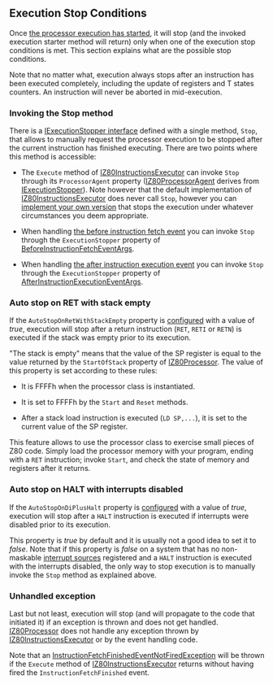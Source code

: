 ## Execution Stop Conditions

Once [the processor execution has started](HowExecutionWorks.md), it will stop (and the invoked execution starter method will return) only when one of the execution stop conditions is met. This section explains what are the possible stop conditions.

Note that no matter what, execution always stops after an instruction has been executed completely, including the update of registers and T states counters. An instruction will never be aborted in mid-execution.

### Invoking the Stop method

There is a [IExecutionStopper interface](../Main/Dependencies%20Interfaces/IExecutionStopper.cs) defined with a single method, `Stop`, that allows to manually request the processor execution to be stopped after the current instruction has finished executing. There are two points where this method is accessible:

* The `Execute` method of [IZ80InstructionsExecutor](../Main/Dependencies%20Interfaces/IZ80InstructionExecutor.cs) can invoke `Stop` through its `ProcessorAgent` property ([IZ80ProcessorAgent](../Main/Dependencies%20Interfaces/IZ80ProcessorAgent.cs) derives from [IExecutionStopper](../Main/Dependencies%20Interfaces/IExecutionStopper.cs)). Note however that the default implementation of  [IZ80InstructionsExecutor](../Main/Dependencies%20Interfaces/IZ80InstructionExecutor.cs) does never call `Stop`, however you can [implement your own version](Dependencies.md) that stops the execution under whatever circumstances you deem appropriate.

* When handling [the before instruction fetch event](InstructionExecutionFlow.md) you can invoke `Stop` through the `ExecutionStopper` property of [BeforeInstructionFetchEventArgs](../Main/EventArgs/BeforeInstructionFetchEventArgs.cs). 

* When handling [the after instruction execution event](InstructionExecutionFlow.md) you can invoke `Stop` through the `ExecutionStopper` property of [AfterInstructionExecutionEventArgs](../Main/EventArgs/AfterInstructionExecutionEventArgs.cs). 


### Auto stop on RET with stack empty

If the `AutoStopOnRetWithStackEmpty` property is [configured](Configuration.md) with a value of _true_, execution will stop after a return instruction (`RET`, `RETI` or `RETN`) is executed if the stack was empty prior to its execution.

"The stack is empty" means that the value of the SP register is equal to the value returned by the `StartOfStack` property of [IZ80Processor](../Main/IZ80Processor.cs). The value of this property is set according to these rules:

* It is FFFFh when the processor class is instantiated.

* It is set to FFFFh by the `Start` and `Reset` methods.

* After a stack load instruction is executed (`LD SP,...`), it is set to the current value of the SP register.
 
This feature allows to use the processor class to exercise small pieces of Z80 code. Simply load the processor memory with your program, ending with a `RET` instruction; invoke `Start`, and check the state of memory and registers after it returns.

### Auto stop on HALT with interrupts disabled

If the `AutoStopOnDiPlusHalt` property is [configured](Configuration.md) with a value of _true_, execution will stop after a `HALT` instruction is executed if interrupts were disabled prior to its execution.

This property is _true_ by default and it is usually not a good idea to set it to _false_. Note that if this property is _false_ on a system that has no non-maskable [interrupt sources](Interrupts.md) registered and a `HALT` instruction is executed with the interrupts disabled, the only way to stop execution is to manually invoke the `Stop` method as explained above.

### Unhandled exception

Last but not least, execution will stop (and will propagate to the code that initiated it) if an exception is thrown and does not get handled. [IZ80Processor](../Main/IZ80Processor.cs) does not handle any exception thrown by [IZ80InstructionsExecutor](../Main/Dependencies%20Interfaces/IZ80InstructionExecutor.cs) or by the event handling code.


Note that an [InstructionFetchFinishedEventNotFiredException](../Main/Custom%20Exceptions/InstructionFetchFinishedEventNotFiredException.cs) will be thrown if the `Execute` method of [IZ80InstructionsExecutor](../Main/Dependencies%20Interfaces/IZ80InstructionExecutor.cs) returns without having fired the `InstructionFetchFinished` event.